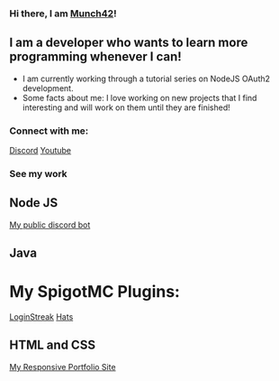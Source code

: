  ### Hi there, I am [Munch42][portfolio]!

 ## I am a developer who wants to learn more programming whenever I can!
- I am currently working through a tutorial series on NodeJS OAuth2 development.
- Some facts about me: I love working on new projects that I find interesting and will work on them until they are finished!

### Connect with me:
[Discord][portfolioconnect]
[Youtube][portfolioconnect]

### See my work
## Node JS
[My public discord bot][simplytickets]

## Java
# My SpigotMC Plugins:
[LoginStreak][loginstreak]
[Hats][hats]

## HTML and CSS
[My Responsive Portfolio Site][portfolio]

<br />
<br />

[portfolio]: https://munch42.github.io
[portfolioconnect]: https://munch42.github.io/pages/contact.html
[simplytickets]: https://github.com/Munch42/Simply-Tickets-Bot
[loginstreak]: https://github.com/Munch42/LoginStreaks-Plugin
[hats]: https://github.com/Munch42/Hats-Plugin